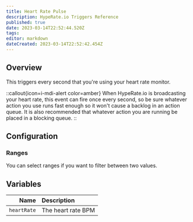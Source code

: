 ```yaml
---
title: Heart Rate Pulse
description: HypeRate.io Triggers Reference
published: true
date: 2023-03-14T22:52:44.520Z
tags:
editor: markdown
dateCreated: 2023-03-14T22:52:42.454Z
---
```


## Overview
This triggers every second that you're using your heart rate monitor.

::callout{icon=i-mdi-alert color=amber}
When HypeRate.io is broadcasting your heart rate, this event can fire once every second, so be sure whatever action you use runs fast enough so it won't cause a backlog in an action queue.  It is also recommended that whatever action you are running be placed in a blocking queue.
::

## Configuration
### Ranges
You can select ranges if you want to filter between two values.

## Variables
Name | Description
----:|:------------
`heartRate` | The heart rate BPM